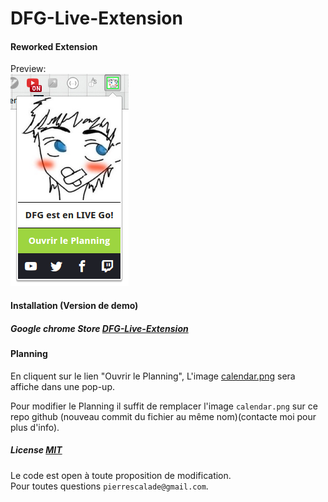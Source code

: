 DFG-Live-Extension
==================

#### Reworked Extension
Preview:  
![ScreenShot](https://raw.githubusercontent.com/Drakirus/DFG-Live-Extension/master/UPLOAD/screenshot.png)

#### Installation (Version de demo)
##### Google chrome Store [DFG-Live-Extension](https://chrome.google.com/webstore/detail/drfeelgood-live-extension/jgoamlhndmebiphljjpiolmfiopkeegd)

#### Planning
En cliquent sur le lien "Ouvrir le Planning", L'image [calendar.png](https://raw.githubusercontent.com/Drakirus/DFG-Live-Extension/master/calendar.png) sera affiche dans une pop-up.  

Pour modifier le Planning il suffit de remplacer l'image `calendar.png` sur ce repo github (nouveau commit du fichier au même nom)(contacte moi pour plus d'info).

##### License [MIT](https://github.com/Drakirus/DFG-Live-Extension/blob/master/LICENSE)
Le code est open à toute proposition de modification.  
Pour toutes questions `pierrescalade@gmail.com`.
